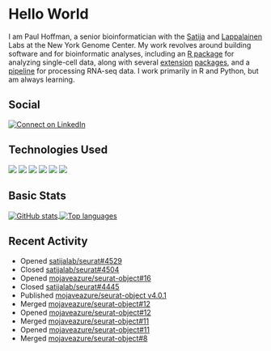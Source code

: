 
<!-- README.md is generated from README.Rmd. Please edit that file -->

# Hello World

I am Paul Hoffman, a senior bioinformatician with the
[Satija](https://satijalab.org) and [Lappalainen](https://tllab.org)
Labs at the New York Genome Center. My work revolves around building
software and for bioinformatic analyses, including an [R
package](https://github.com/satijalab/seurat) for analyzing single-cell
data, along with several
[extension](https://github.com/satijalab/seurat-data)
[packages](https://github.com/mojaveazure/seurat-disk), and a
[pipeline](https://github.com/LappalainenLab/RNApipeline) for processing
RNA-seq data. I work primarily in R and Python, but am always learning.

## Social

<!-- badges: start -->

[![Connect on
LinkedIn](https://img.shields.io/badge/--linkedin?label=LinkedIn&logo=LinkedIn&style=social)](https://www.linkedin.com/in/pauljhoffman)

<!-- badges: end -->

## Technologies Used

<!-- badges: start -->

![](https://img.shields.io/badge/r-%23276DC3.svg?&logo=r&logoColor=white)
![](https://img.shields.io/badge/python%20-%2314354C.svg?&logo=python&logoColor=white)
![](https://img.shields.io/badge/markdown-%23000000.svg?&logo=markdown&logoColor=white)
![](https://img.shields.io/badge/git%20-%23F05033.svg?&logo=git&logoColor=white)
![](https://img.shields.io/badge/github%20-%23121011.svg?&logo=github&logoColor=white)
![](https://img.shields.io/badge/docker%20-%230db7ed.svg?&logo=docker&logoColor=white)
<!-- ![](https://img.shields.io/badge/Google%20Cloud%20-%234285F4.svg?&logo=google-cloud&logoColor=white) -->
<!-- badges: end -->

## Basic Stats

<a href="https://github.com/anuraghazra/github-readme-stats">
<img align="center" src="https://github-readme-stats.vercel.app/api?username=mojaveazure&count_private=true&show_icons=true" alt="GitHub stats" />
</a> <a href="https://github.com/anuraghazra/github-readme-stats">
<img align="center" src="https://github-readme-stats.vercel.app/api/top-langs?username=mojaveazure&layout=compact" alt= "Top languages" />
</a>

## Recent Activity

  - Opened
    [satijalab/seurat\#4529](https://github.com/satijalab/seurat/pull/4529)
  - Closed
    [satijalab/seurat\#4504](https://github.com/satijalab/seurat/issues/4504)
  - Opened
    [mojaveazure/seurat-object\#16](https://github.com/mojaveazure/seurat-object/pull/16)
  - Closed
    [satijalab/seurat\#4445](https://github.com/satijalab/seurat/issues/4445)
  - Published [mojaveazure/seurat-object
    v4.0.1](https://github.com/mojaveazure/seurat-object/releases/tag/v4.0.1)
  - Merged
    [mojaveazure/seurat-object\#12](https://github.com/mojaveazure/seurat-object/pull/12)
  - Opened
    [mojaveazure/seurat-object\#12](https://github.com/mojaveazure/seurat-object/pull/12)
  - Merged
    [mojaveazure/seurat-object\#11](https://github.com/mojaveazure/seurat-object/pull/11)
  - Opened
    [mojaveazure/seurat-object\#11](https://github.com/mojaveazure/seurat-object/pull/11)
  - Merged
    [mojaveazure/seurat-object\#8](https://github.com/mojaveazure/seurat-object/pull/8)
